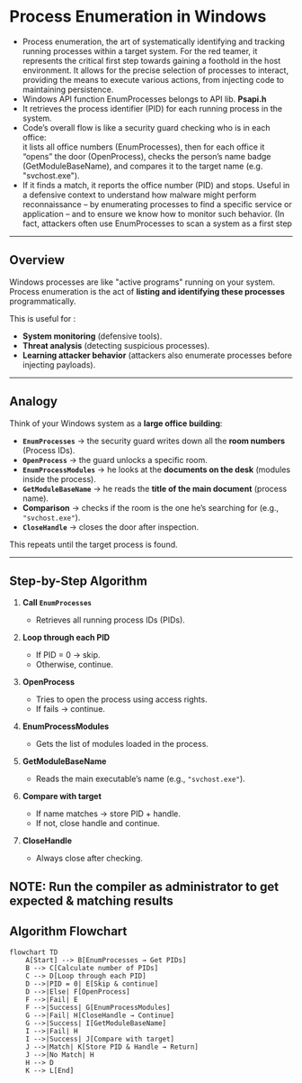 # Process Enumeration in Windows

- Process enumeration, the art of systematically identifying and tracking running processes within a target system. For the red teamer, it represents the critical first step towards gaining a foothold in the host environment. It allows for the precise selection of processes to interact, providing the means to execute various actions, from injecting code to maintaining persistence. 
- Windows API function EnumProcesses belongs to API lib. **Psapi.h**
- It retrieves the process identifier (PID) for each running process in the system.
- Code’s overall flow is like a security guard checking who is in each office:
  <br>
  it lists all office numbers (EnumProcesses), then for each office it “opens” the door (OpenProcess), checks the person’s name badge         (GetModuleBaseName), and compares it to the target name (e.g. "svchost.exe"). <br>
- If it finds a match, it reports the office number (PID) and stops. Useful in a defensive context to understand how malware might perform reconnaissance – by enumerating processes to find a specific service or application – and to ensure we know how to monitor such behavior. (In fact, attackers often use EnumProcesses to scan a system as a first step

---

## Overview
Windows processes are like "active programs" running on your system.  
Process enumeration is the act of **listing and identifying these processes** programmatically.  

This is useful for :
- **System monitoring** (defensive tools).  
- **Threat analysis** (detecting suspicious processes).  
- **Learning attacker behavior** (attackers also enumerate processes before injecting payloads).  

---

## Analogy
Think of your Windows system as a **large office building**:

- **`EnumProcesses`** → the security guard writes down all the **room numbers** (Process IDs).  
- **`OpenProcess`** → the guard unlocks a specific room.  
- **`EnumProcessModules`** → he looks at the **documents on the desk** (modules inside the process).  
- **`GetModuleBaseName`** → he reads the **title of the main document** (process name).  
- **Comparison** → checks if the room is the one he’s searching for (e.g., `"svchost.exe"`).  
- **`CloseHandle`** → closes the door after inspection.  

This repeats until the target process is found.

---

##  Step-by-Step Algorithm

1. **Call `EnumProcesses`**  
   - Retrieves all running process IDs (PIDs).  

2. **Loop through each PID**  
   - If PID = 0 → skip.  
   - Otherwise, continue.  

3. **OpenProcess**  
   - Tries to open the process using access rights.  
   - If fails → continue.  

4. **EnumProcessModules**  
   - Gets the list of modules loaded in the process.  

5. **GetModuleBaseName**  
   - Reads the main executable’s name (e.g., `"svchost.exe"`).  

6. **Compare with target**  
   - If name matches → store PID + handle.  
   - If not, close handle and continue.  

7. **CloseHandle**  
   - Always close after checking.

## NOTE: Run the compiler as administrator to get expected & matching results

## Algorithm Flowchart
```mermaid
flowchart TD
    A[Start] --> B[EnumProcesses → Get PIDs]
    B --> C[Calculate number of PIDs]
    C --> D[Loop through each PID]
    D -->|PID = 0| E[Skip & continue]
    D -->|Else| F[OpenProcess]
    F -->|Fail| E
    F -->|Success| G[EnumProcessModules]
    G -->|Fail| H[CloseHandle → Continue]
    G -->|Success| I[GetModuleBaseName]
    I -->|Fail| H
    I -->|Success| J[Compare with target]
    J -->|Match| K[Store PID & Handle → Return]
    J -->|No Match| H
    H --> D
    K --> L[End]


